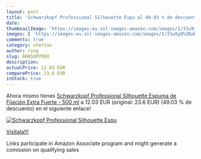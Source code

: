 ```yaml
---
layout: post
title: 'Schwarzkopf Professional Silhouette Espu al 49.03 % de descuento'
date: 
thumbnailImage: 'https://images-eu.ssl-images-amazon.com/images/I/31u9yQ%2BaBzL._SL200_.jpg'
images: [ 'https://images-eu.ssl-images-amazon.com/images/I/31u9yQ%2BaBzL._SL200_.jpg' ]
comments: true
category: ofertas
author: ring
slug: B005UM7RE0
description:
actualPrice: 12.03 EUR
comparePrice: 23.6 EUR
inStock: true
---
```


Ahora mismo tienes [Schwarzkopf Professional Silhouette Espuma de Fijación Extra Fuerte - 500 ml](https://www.amazon.es/dp/B005UM7RE0/?tag=tolees-21) a 12.03 EUR (original: 23.6 EUR) (49.03 %  de descuento) en el siguiente enlace!

[![Schwarzkopf Professional Silhouette Espu](https://images-eu.ssl-images-amazon.com/images/I/31u9yQ%2BaBzL._SL200_.jpg)](https://www.amazon.es/dp/B005UM7RE0/?tag=tolees-21)

[Visítala!!!](https://www.amazon.es/dp/B005UM7RE0/?tag=tolees-21)

Links participate in Amazon Associate program and might generate a comission on qualifying sales
